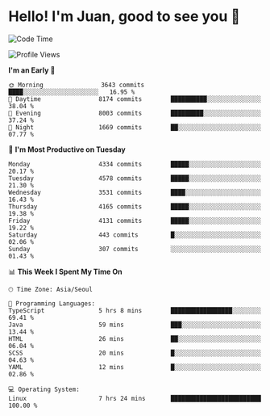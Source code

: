 # Hello! I'm Juan, good to see you 👋

<!--
**Y-k-Y/Y-k-Y** is a ✨ _special_ ✨ repository because its `README.md` (this file) appears on your GitHub profile.

Here are some ideas to get you started:

- 🔭 I’m currently working on ...
- 🌱 I’m currently learning ...
- 👯 I’m looking to collaborate on ...
- 🤔 I’m looking for help with ...
- 💬 Ask me about ...
- 📫 How to reach me: ...
- 😄 Pronouns: ...
- ⚡ Fun fact: ...
-->
<!--
![Profile views](https://gpvc.arturio.dev/Y-k-Y)

[![Omid Nikrah StackOverflow](https://github-readme-stackoverflow.vercel.app/?userID=9517076)](https://stackoverflow.com/users/9517076/i-have-10-fingers)
-->

<!--START_SECTION:waka-->
![Code Time](http://img.shields.io/badge/Code%20Time-1%2C770%20hrs%2013%20mins-blue)

![Profile Views](http://img.shields.io/badge/Profile%20Views-0-blue)

**I'm an Early 🐤** 

```text
🌞 Morning                3643 commits        ████░░░░░░░░░░░░░░░░░░░░░   16.95 % 
🌆 Daytime                8174 commits        ██████████░░░░░░░░░░░░░░░   38.04 % 
🌃 Evening                8003 commits        █████████░░░░░░░░░░░░░░░░   37.24 % 
🌙 Night                  1669 commits        ██░░░░░░░░░░░░░░░░░░░░░░░   07.77 % 
```
📅 **I'm Most Productive on Tuesday** 

```text
Monday                   4334 commits        █████░░░░░░░░░░░░░░░░░░░░   20.17 % 
Tuesday                  4578 commits        █████░░░░░░░░░░░░░░░░░░░░   21.30 % 
Wednesday                3531 commits        ████░░░░░░░░░░░░░░░░░░░░░   16.43 % 
Thursday                 4165 commits        █████░░░░░░░░░░░░░░░░░░░░   19.38 % 
Friday                   4131 commits        █████░░░░░░░░░░░░░░░░░░░░   19.22 % 
Saturday                 443 commits         █░░░░░░░░░░░░░░░░░░░░░░░░   02.06 % 
Sunday                   307 commits         ░░░░░░░░░░░░░░░░░░░░░░░░░   01.43 % 
```


📊 **This Week I Spent My Time On** 

```text
🕑︎ Time Zone: Asia/Seoul

💬 Programming Languages: 
TypeScript               5 hrs 8 mins        █████████████████░░░░░░░░   69.41 % 
Java                     59 mins             ███░░░░░░░░░░░░░░░░░░░░░░   13.44 % 
HTML                     26 mins             ██░░░░░░░░░░░░░░░░░░░░░░░   06.04 % 
SCSS                     20 mins             █░░░░░░░░░░░░░░░░░░░░░░░░   04.63 % 
YAML                     12 mins             █░░░░░░░░░░░░░░░░░░░░░░░░   02.86 % 

💻 Operating System: 
Linux                    7 hrs 24 mins       █████████████████████████   100.00 % 
```


<!--END_SECTION:waka-->

